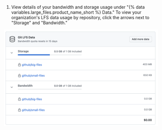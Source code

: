 1. View details of your bandwidth and storage usage under "{% data variables.large_files.product_name_short %} Data." To view your organization's LFS data usage by repository, click the arrows next to "Storage" and "Bandwidth."

  ![Detalhes do uso de dados Git LFS](/assets/images/help/billing/lfs-data.png)
